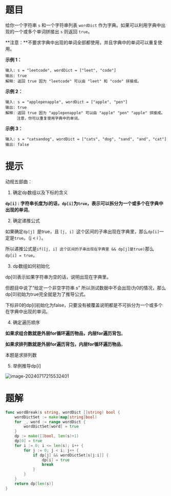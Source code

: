 # 题目

给你一个字符串 `s` 和一个字符串列表 `wordDict` 作为字典。如果可以利用字典中出现的一个或多个单词拼接出 `s` 则返回 `true`。

**注意：**不要求字典中出现的单词全部都使用，并且字典中的单词可以重复使用。

 

**示例 1：**

```
输入: s = "leetcode", wordDict = ["leet", "code"]
输出: true
解释: 返回 true 因为 "leetcode" 可以由 "leet" 和 "code" 拼接成。
```

**示例 2：**

```
输入: s = "applepenapple", wordDict = ["apple", "pen"]
输出: true
解释: 返回 true 因为 "applepenapple" 可以由 "apple" "pen" "apple" 拼接成。
     注意，你可以重复使用字典中的单词。
```

**示例 3：**

```
输入: s = "catsandog", wordDict = ["cats", "dog", "sand", "and", "cat"]
输出: false
```





# 提示

动规五部曲：

1. 确定dp数组以及下标的含义

**`dp[i]` : 字符串长度为i的话，`dp[i]`为`true`，表示可以拆分为一个或多个在字典中出现的单词**。

2. 确定递推公式

如果确定`dp[j] `是true，且 `[j, i] `这个区间的子串出现在字典里，那么`dp[i]`一定是`true`。（j < i ）。

所以递推公式是` if([j, i] 这个区间的子串出现在字典里 && dp[j]是true) `那么` dp[i] = true`。

3. dp数组如何初始化

dp[0]表示如果字符串为空的话，说明出现在字典里。

但题目中说了“给定一个非空字符串 s” 所以测试数据中不会出现i为0的情况，那么dp[0]初始为true完全就是为了推导公式。

下标非0的dp[i]初始化为false，只要没有被覆盖说明都是不可拆分为一个或多个在字典中出现的单词。

4. 确定遍历顺序

**如果求组合数就是外层for循环遍历物品，内层for遍历背包**。

**如果求排列数就是外层for遍历背包，内层for循环遍历物品**。

本题是求排列数

5. 举例推导dp[i]

![image-20240717215532401](https://s2.loli.net/2024/07/17/uWEfU4oe23xCtQd.png)





# 题解

```go
func wordBreak(s string, wordDict []string) bool {
    wordDictSet := make(map[string]bool)
    for _, word := range wordDict {
        wordDictSet[word] = true
    }
    dp := make([]bool, len(s)+1)
    dp[0] = true
    for i := 0; i <= len(s); i++ {
        for j := 0; j < i; j++ {
            if dp[j] && wordDictSet[s[j:i]] {
                dp[i] = true
                break
            }
        }
    }
    return dp[len(s)]
}
```

